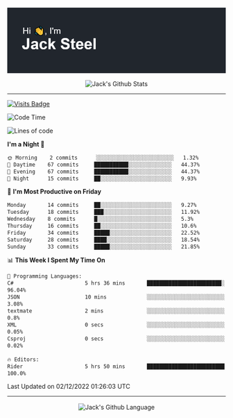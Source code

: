 <p align="center">
  <img align="center" src="https://github.com/JackSteel97/JackSteel97/blob/main/header.png?raw=true" alt="Hi, I'm Jack Steel" /> 
 </p>
<p align="center">
 <img align="center" src="https://github-readme-stats.vercel.app/api?username=jacksteel97&show_icons=true&count_private=true&theme=dracula" alt="Jack's Github Stats" /> 
</p>

<hr/>

[![Visits Badge](https://badges.pufler.dev/visits/JackSteel97/JackSteel97?color=blue&label=Profile%20Visits)](https://github.com/JackSteel97)
<!--START_SECTION:waka-->
![Code Time](http://img.shields.io/badge/Code%20Time-488%20hrs%2022%20mins-blue)

![Lines of code](https://img.shields.io/badge/From%20Hello%20World%20I%27ve%20Written-859%20Thousand%20lines%20of%20code-blue)

**I'm a Night 🦉** 

```text
🌞 Morning    2 commits      ░░░░░░░░░░░░░░░░░░░░░░░░░   1.32% 
🌆 Daytime    67 commits     ███████████░░░░░░░░░░░░░░   44.37% 
🌃 Evening    67 commits     ███████████░░░░░░░░░░░░░░   44.37% 
🌙 Night      15 commits     ██░░░░░░░░░░░░░░░░░░░░░░░   9.93%

```
📅 **I'm Most Productive on Friday** 

```text
Monday       14 commits     ██░░░░░░░░░░░░░░░░░░░░░░░   9.27% 
Tuesday      18 commits     ███░░░░░░░░░░░░░░░░░░░░░░   11.92% 
Wednesday    8 commits      █░░░░░░░░░░░░░░░░░░░░░░░░   5.3% 
Thursday     16 commits     ██░░░░░░░░░░░░░░░░░░░░░░░   10.6% 
Friday       34 commits     █████░░░░░░░░░░░░░░░░░░░░   22.52% 
Saturday     28 commits     ████░░░░░░░░░░░░░░░░░░░░░   18.54% 
Sunday       33 commits     █████░░░░░░░░░░░░░░░░░░░░   21.85%

```


📊 **This Week I Spent My Time On** 

```text
💬 Programming Languages: 
C#                       5 hrs 36 mins       ████████████████████████░   96.04% 
JSON                     10 mins             ░░░░░░░░░░░░░░░░░░░░░░░░░   3.08% 
textmate                 2 mins              ░░░░░░░░░░░░░░░░░░░░░░░░░   0.8% 
XML                      0 secs              ░░░░░░░░░░░░░░░░░░░░░░░░░   0.05% 
Csproj                   0 secs              ░░░░░░░░░░░░░░░░░░░░░░░░░   0.02%

🔥 Editors: 
Rider                    5 hrs 50 mins       █████████████████████████   100.0%

```


 Last Updated on 02/12/2022 01:26:03 UTC
<!--END_SECTION:waka-->

<hr/>

<p align="center">
    <img align="center" src="https://github-readme-stats.vercel.app/api/top-langs/?username=jacksteel97&langs_count=10&layout=compact&theme=dracula" alt="Jack's Github Language" /> 
</p>
